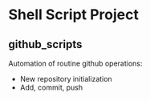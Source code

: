 # Shell Script Project

## github_scripts
Automation of routine github operations:
* New repository initialization
* Add, commit, push
